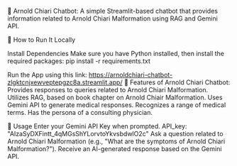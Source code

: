 🧠 Arnold Chiari Chatbot: A simple Streamlit-based chatbot that provides information related to Arnold Chiari Malformation using RAG and Gemini API.

🚀 How to Run It Locally

Install Dependencies Make sure you have Python installed, then install the required packages:
pip install -r requirements.txt

Run the App using this link: https://arnoldchiari-chatbot-zlgktcnjxewveptepgzc8a.streamlit.app/
🏥 Features of Arnold Chiari Chatbot: 
Provides responses to queries related to Arnold Chiari Malformation. 
Utilizes RAG, based on book chapter on Arnold Chiair Malformation. 
Uses Gemini API to generate medical responses. 
Recognizes a range of medical terms. 
Has the persona of a consulting physician. 

🔑 Usage Enter your Gemini API Key when prompted. API_key: "AIzaSyDXFintt_4qMGsShYLorvtoYkvsbdwlO2c" Ask a question related to Arnold Chiari Malformation (e.g., "What are the symptoms of Arnold Chiari Malformation?"). Receive an AI-generated response based on the Gemini API.
